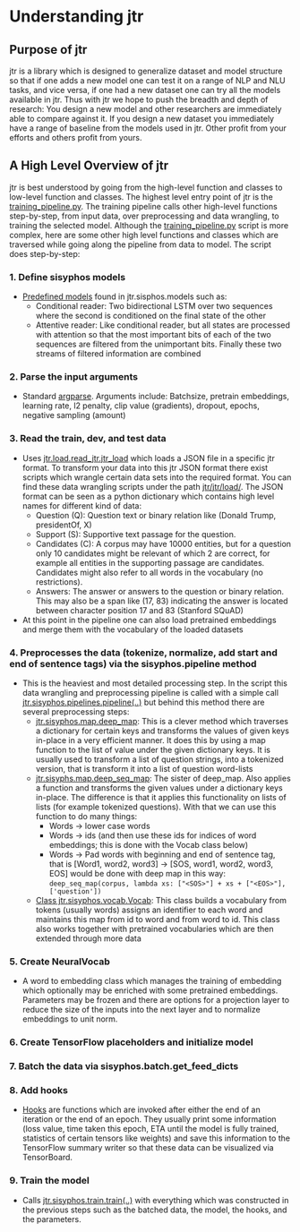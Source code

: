 # Understanding jtr

## Purpose of jtr
jtr is a library which is designed to generalize dataset and model structure so that if one adds a new model one can test it on a range of NLP and NLU tasks, and vice versa, if one had a new dataset one can try all the models available in jtr. Thus with jtr we hope to push the breadth and depth of research: You design a new model and other researchers are immediately able to compare against it. If you design a new dataset you immediately have a range of baseline from the models used in jtr. Other profit from your efforts and others profit from yours.

## A High Level Overview of jtr
jtr is best understood by going from the high-level function and classes to low-level function and classes. The highest level entry point of jtr is the [training_pipeline.py](../jtr/training_pipeline.py). The training pipeline calls other high-level functions step-by-step, from input data, over preprocessing and data wrangling, to training the selected model. Although the [training_pipeline.py](../jtr/training_pipeline.py) script is more complex, here are some other high level functions and classes which are traversed while going along the pipeline from data to model.
   The script does step-by-step:
### 1. Define sisyphos models
- [Predefined models](../jtr/sisyphos/models.py) found in jtr.sisphos.models such as:
  - Conditional reader: Two bidirectional LSTM over two sequences where the second is conditioned on the final state of the other
  - Attentive reader: Like conditional reader, but all states are processed with attention so that the most important bits of each of the two sequences are filtered from the unimportant bits. Finally these two streams of filtered information are combined
  
### 2. Parse the input arguments
- Standard [argparse](https://docs.python.org/3/library/argparse.html). Arguments include: Batchsize, pretrain embeddings, learning rate, l2 penalty, clip value (gradients), dropout, epochs, negative sampling (amount)

### 3. Read the train, dev, and test data
- Uses [jtr.load.read_jtr.jtr_load](../jtr/load/read_jtr.py) which loads a JSON file in a specific jtr format. To transform your data into this jtr JSON format there exist scripts which wrangle certain data sets into the required format. You can find these data wrangling scripts under the path [jtr/jtr/load/](../jtr/load). The JSON format can be seen as a python dictionary which contains high level names for different kind of data:
  - Question (Q): Question text or binary relation like (Donald Trump, presidentOf, X)
  - Support (S): Supportive text passage for the question. 
  - Candidates (C): A corpus may have 10000 entities, but for a question only 10 candidates might be relevant of which 2 are correct, for example all entities in the supporting passage are candidates. Candidates might also refer to all words in the vocabulary (no restrictions).
  - Answers: The answer or answers to the question or binary relation. This may also be a span like (17, 83) indicating the answer is located between character position 17 and 83 (Stanford SQuAD)
- At this point in the pipeline one can also load pretrained embeddings and merge them with the vocabulary of the loaded datasets

### 4. Preprocesses the data (tokenize, normalize, add  start and end of sentence tags) via the sisyphos.pipeline method
- This is the heaviest and most detailed processing step. In the script this data wrangling and preprocessing pipeline is called with a simple call [jtr.sisyphos.pipelines.pipeline(..)](../jtr/sisyphos/pipelines.py) but behind this method there are several preprocessing steps:
  - [jtr.sisyphos.map.deep_map](../jtr/sisyphos/map.py): This is a clever method which traverses a dictionary for certain keys and transforms the values of given keys in-place in a very efficient manner. It does this by using a map function to the list of value under the given dictionary keys. It is usually used to transform a list of question strings, into a tokenized version, that is transform it into a list of question word-lists
  - [jtr.sisyphs.map.deep_seq_map](../jtr/sisyphos/map.py): The sister of deep_map. Also applies a function and transforms the given values under a dictionary keys in-place. The difference is that it applies this functionality on lists of lists (for example tokenized questions). With that we can use this function to do many things:
    - Words -> lower case words
    - Words -> ids (and then use these ids for indices of word embeddings; this is done with the Vocab class below)
    - Words -> Pad words with beginning and end of sentence tag, that is 
[Word1, word2, word3] -> [SOS, word1, word2, word3, EOS] would be done with deep map in this way:
`deep_seq_map(corpus, lambda xs: ["<SOS>"] + xs + ["<EOS>"], ['question'])`
  - [Class jtr.sisyphos.vocab.Vocab](../jtr/sisyphos/vocab.py): This class builds a vocabulary from tokens (usually words) assigns an identifier to each word and maintains this map from id to word and from word to id. This class also works together with pretrained vocabularies which are then extended through more data

### 5. Create NeuralVocab
- A word to embedding class which manages the training of embedding which optionally may be enriched with some pretrained embeddings. Parameters may be frozen and there are options for a projection layer to reduce the size of the inputs into the next layer and to normalize embeddings to unit norm.
  
### 6. Create TensorFlow placeholders and initialize model
### 7. Batch the data via sisyphos.batch.get_feed_dicts
### 8. Add hooks
- [Hooks](../jtr/sisyphos/hooks.py) are functions which are invoked after either the end of an iteration or the end of an epoch. They usually print some information (loss value, time taken this epoch, ETA until the model is fully trained, statistics of certain tensors like weights) and save this information to the TensorFlow summary writer so that these data can be visualized via TensorBoard.

### 9. Train the model
- Calls [jtr.sisyphos.train.train(..)](../jtr/sisyphos/train.py) with everything which was constructed in the previous steps such as the batched data, the model, the hooks, and the parameters.
